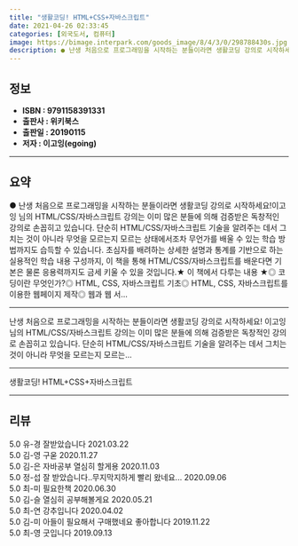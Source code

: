 ```yaml
---
title: "생활코딩! HTML+CSS+자바스크립트"
date: 2021-04-26 02:33:45
categories: [외국도서, 컴퓨터]
image: https://bimage.interpark.com/goods_image/8/4/3/0/298788430s.jpg
description: ● 난생 처음으로 프로그래밍을 시작하는 분들이라면 생활코딩 강의로 시작하세요!이고잉 님의 HTML/CSS/자바스크립트 강의는 이미 많은 분들에 의해 검증받은 독창적인 강의로 손꼽히고 있습니다. 단순히 HTML/CSS/자바스크립트 기술을 알려주는 데서 그치는 것이 아니라 무엇을 모르는지
---
```


## **정보**

- **ISBN : 9791158391331**
- **출판사 : 위키북스**
- **출판일 : 20190115**
- **저자 : 이고잉(egoing)**

------



## **요약**

●  난생 처음으로 프로그래밍을 시작하는 분들이라면 생활코딩 강의로 시작하세요!이고잉 님의 HTML/CSS/자바스크립트 강의는 이미 많은 분들에 의해 검증받은 독창적인 강의로 손꼽히고 있습니다. 단순히 HTML/CSS/자바스크립트 기술을 알려주는 데서 그치는 것이 아니라 무엇을 모르는지 모르는 상태에서조차 무언가를 배울 수 있는 학습 방법까지도 습득할 수 있습니다. 초심자를 배려하는 상세한 설명과 통계를 기반으로 하는 실용적인 학습 내용 구성까지, 이 책을 통해 HTML/CSS/자바스크립트를 배운다면 기본은 물론 응용력까지도 금세 키울 수 있을 것입니다.★ 이 책에서 다루는 내용 ★◎ 코딩이란 무엇인가?◎ HTML, CSS, 자바스크립트 기초◎ HTML, CSS, 자바스크립트를 이용한 웹페이지 제작◎ 웹과 웹 서...

------

난생 처음으로 프로그래밍을 시작하는 분들이라면 생활코딩 강의로 시작하세요! 
이고잉 님의 HTML/CSS/자바스크립트 강의는 이미 많은 분들에 의해 검증받은 독창적인 강의로 손꼽히고 있습니다. 단순히 HTML/CSS/자바스크립트 기술을 알려주는 데서 그치는 것이 아니라 무엇을 모르는지 모르는... 

------


생활코딩! HTML+CSS+자바스크립트 

------


## **리뷰** 

5.0 유-경 잘받았습니다 2021.03.22 <br/>5.0 김-영 구욷 2020.11.27 <br/>5.0 김-은 자바공부 열심히 할게용  2020.11.03 <br/>5.0 정-섭 잘 받았습니다..무지막지하게 빨리 왔네요... 2020.09.06 <br/>5.0 최-미 필요한책 2020.06.30 <br/>5.0 김-슬 열심히 공부해볼게요  2020.05.21 <br/>5.0 최-연 강추입니다 2020.04.02 <br/>5.0 김-미 아들이 필요해서 구매했네요  좋아합니다 2019.11.22 <br/>5.0 최-영 굿입니다 2019.09.13 <br/>
